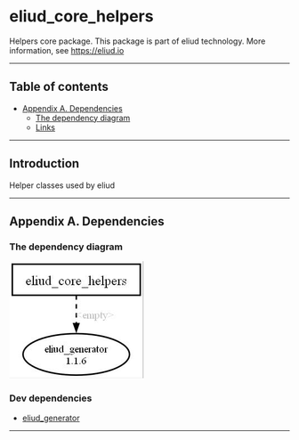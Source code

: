 # eliud_core_helpers

Helpers core package. 
This package is part of eliud technology. More information, see https://eliud.io

---

## Table of contents

<!-- toc -->

- [Appendix A. Dependencies](#appendix-a-dependencies)
  * [The dependency diagram](#the-dependency-diagram)
  * [Links](#links-)

<!-- tocstop -->

---

## Introduction

Helper classes used by eliud

---

## Appendix A. Dependencies

### The dependency diagram

![Dependency diagram](https://github.com/eliudio/eliud_core_helpers/raw/main/depends.jpg)

<!-- dependencies -->

### Dev dependencies
- [eliud_generator](https://pub.dev/packages/eliud_generator)

<!-- dependenciesstop -->

---
